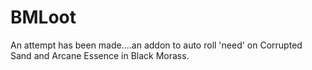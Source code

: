 # BMLoot
An attempt has been made....an addon to auto roll 'need' on Corrupted Sand and Arcane Essence in Black Morass.
